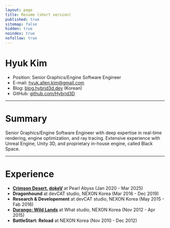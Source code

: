 ```yaml
---
layout: page
title: Resume (short version)
published: true
sitemap: false
hidden: true
noindex: true
nofollow: true
---
```


# Hyuk Kim

- Position: Senior Graphics/Engine Software Engineer
- E-mail: hyuk.allen.kim@gmail.com
- Blog: [blog.hybrid3d.dev](https://blog.hybrid3d.dev/) (Korean)
- GitHub: [github.com/Hybrid3D](https://github.com/Hybrid3D)

---

# Summary

Senior Graphics/Engine Software Engineer with deep expertise in real-time rendering, engine optimization, and ray tracing.
Extensive experience with Unreal Engine, Unity 3D, and proprietary in-house engine, called Black Space.

---

# Experience

- **[Crimson Desert][cd], [dokeV][dokeV]** at Pearl Abyss (Jan 2020 - Mar 2025)
- **Dragonhound** at devCAT studio, NEXON Korea (Mar 2016 - Dec 2019)
- **Research & Developement** at devCAT studio, NEXON Korea (May 2015 - Fab 2016)
- **[Durango: Wild Lands][durango]** at What studio, NEXON Korea (Nov 2012 - Apr 2015)
- **BattleStart: Reload** at NEXON Korea (Nov 2010 - Dec 2012)

[linked-in]: https://www.linkedin.com/in/hyuk-kim-55670b30
[cd]: https://crimsondesert.pearlabyss.com/
[dokeV]: https://dokev.pearlabyss.com/
[durango]: https://www.youtube.com/channel/UCxE7appD4EJloOX_7JuGkJA
[rtx2018]: https://www.youtube.com/watch?v=ncv5Oe5q5zs
[rtg2018]: https://www.realtimerendering.com/raytracinggems/
[sspm2018]: https://www.youtube.com/watch?v=T_b6StxmMfQ
[ndc2019]: https://speakerdeck.com/hybrid3d/ndc-2019-deuraegon-haundeuyi-pbrgwa-reiteureising-rendeoring-gibeob
[computer graphics lab]: http://grmanet.sogang.ac.kr/
[sogang university]: http://www.sogang.ac.kr/